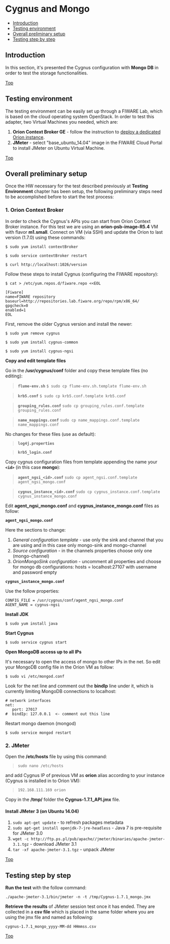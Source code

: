 # Cygnus and Mongo #

* [Introduction](#introduction)
* [Testing environment](#testing-environment)
* [Overall preliminary setup](#overall-preliminary-setup)
* [Testing step by step](#testing-step-by-step)


## Introduction ##

In this section, it's presented the Cygnus configuration with **Mongo DB** in order to test the storage functionalities.  

[Top](#cygnus-and-mongo)

## Testing environment ##

The testing environment can be easily set up through a FIWARE Lab, which is based on the cloud operating system OpenStack. 
In order to test this adapter, two Virtual Machines you needed, which are: 

1. **Orion Context Broker GE** - follow the instruction to [deploy a dedicated Orion instance](https://catalogue.fiware.org/enablers/publishsubscribe-context-broker-orion-context-broker/creating-instances). 
2. **JMeter** - select "base_ubuntu_14.04" image in the FIWARE Cloud Portal to install JMeter on Ubuntu Virtual Machine.

[Top](#cygnus-and-mongo)

## Overall preliminary setup ##

Once the HW necessary for the test described previously at **Testing Environment** chapter has been setup, the following preliminary steps need to be accomplished before to start the test process:

### 1. Orion Context Broker ###

In order to check the Cygnus's APIs you can start from Orion Context Broker instance. For this test we are using an **orion-psb-image-R5.4** VM with flavor **m1.small**. Connect on VM (via SSH) and update the Orion to last version (1.7.0) using these commands:

`$ sudo yum install contextBroker`

`$ sudo service contextBroker restart`

`$ curl http://localhost:1026/version`

Follow these steps to install Cygnus (configuring the FIWARE repository):


`$ cat > /etc/yum.repos.d/fiware.repo <<EOL`

```text
[Fiware]
name=FIWARE repository
baseurl=http://repositories.lab.fiware.org/repo/rpm/x86_64/
gpgcheck=0
enabled=1
EOL
```
First, remove the older Cygnus version and install the newer:

`$ sudo yum remove cygnus`

`$ sudo yum install cygnus-common`

`$ sudo yum install cygnus-ngsi`


**Copy and edit template files**

Go in the **/usr/cygnus/conf** folder and copy these template files (no editing):

>**`flume-env.sh`**	   `$ sudo cp flume-env.sh.template flume-env.sh`

>**`krb5.conf`**    `$ sudo cp krb5.conf.template krb5.conf`

>**`grouping_rules.conf`**  `sudo cp grouping_rules.conf.template grouping_rules.conf`

>**`name_mappings.conf`**  `sudo cp name_mappings.conf.template name_mappings.conf`

No changes for these files (use as default):

>**`log4j.properties`** 	
	
>**`krb5_login.conf`** 

Copy cygnus configuration files from template appending the name your **`<id>`** (in this case **mongo**):

>**`agent_ngsi_<id>.conf`** 		`sudo cp agent_ngsi.conf.template agent_ngsi_mongo.conf`

>**`cygnus_instance_<id>.conf`**  	`sudo cp cygnus_instance.conf.template cygnus_instance_mongo.conf`


Edit **agent_ngsi_mongo.conf** and **cygnus_instance_mongo.conf** files as follow:

**`agent_ngsi_mongo.conf`** 

Here the sections to change:
1.	*General configuration template* - use only the sink and channel that you are using and in this case only mongo-sink and mongo-channel
2.	*Source configuration* - in the channels properties choose only one (mongo-channel)
3.	*OrionMongoSink configuration* - uncomment all properties and choose for mongo db configurations: hosts = localhost:27107 with username and password empty

**`cygnus_instance_mongo.conf`**

Use the follow properties: 
```text
CONFIG_FILE = /usr/cygnus/conf/agent_ngsi_mongo.conf
AGENT_NAME = cygnus-ngsi
```

**Install JDK**
 
`$ sudo yum install java`

**Start Cygnus**

`$ sudo service cygnus start` 

**Open MongoDB access up to all IPs**

It's necessary to open the access of mongo to other IPs in the net. So edit your MongoDB config file in the Orion VM as follow:

`$ sudo vi /etc/mongod.conf`

Look for the net line and comment out the **bindIp** line under it, which is currently limiting MongoDB connections to localhost:

```text
# network interfaces
net:
   port: 27017
#  bindIp: 127.0.0.1  <- comment out this line
```

Restart mongo daemon (mongod)

`$ sudo service mongod restart`


### 2. JMeter ###

Open the **/etc/hosts** file by using this command:

> `sudo nano /etc/hosts` 

and add Cygnus IP of previous VM as **orion** alias according to your instance (Cygnus is installed in to Orion VM): 

> `192.168.111.169 orion`

Copy in the **/tmp/** folder the **Cygnus-1.7.1_API.jmx** file.

#### Install JMeter 3 (on Ubuntu 14.04) ####

1. `sudo apt-get update` - to refresh packages metadata
2. `sudo apt-get install openjdk-7-jre-headless` - Java 7 is pre-requisite for JMeter 3.0
3. `wget -c http://ftp.ps.pl/pub/apache//jmeter/binaries/apache-jmeter-3.1.tgz` - download JMeter 3.1
4. `tar -xf apache-jmeter-3.1.tgz` - unpack JMeter

[Top](#cygnus-and-mongo)

## Testing step by step ##

**Run the test** with the follow command: 

`./apache-jmeter-3.1/bin/jmeter -n -t /tmp/Cygnus-1.7.1_mongo.jmx`

**Retrieve the results** of JMeter session test once it has ended. They are collected in a **csv file** which is placed in the same folder where you are using the jmx file and named as following: 

`cygnus-1.7.1_mongo_yyyy-MM-dd HHmmss.csv`

[Top](#cygnus-and-mongo)